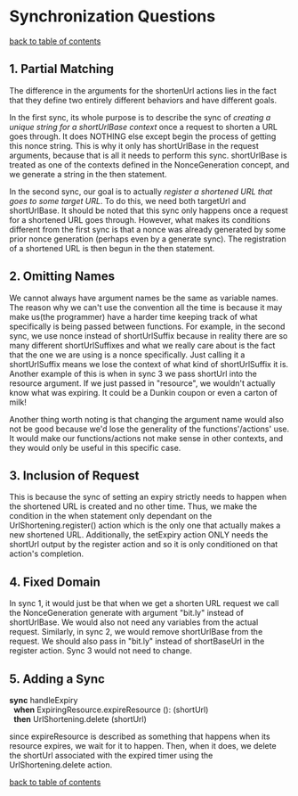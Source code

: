 # Synchronization Questions
[back to table of contents](/assignments/pset2/contents.md)

## 1. Partial Matching
The difference in the arguments for the shortenUrl actions lies in the fact that they define two entirely different behaviors and have different goals.

In the first sync, its whole purpose is to describe the sync of *creating a unique string for a shortUrlBase context* once a request to shorten a URL goes through. It does NOTHING else except begin the process of getting this nonce string. This is why it only has shortUrlBase in the request arguments, because that is all it needs to perform this sync. shortUrlBase is treated as one of the contexts defined in the NonceGeneration concept, and we generate a string in the then statement.

In the second sync, our goal is to actually *register a shortened URL that goes to some target URL*. To do this, we need both targetUrl and shortUrlBase. It should be noted that this sync only happens once a request for a shortened URL goes through. However, what makes its conditions different from the first sync is that a nonce was already generated by some prior nonce generation (perhaps even by a generate sync). The registration of a shortened URL is then begun in the then statement.

## 2. Omitting Names
We cannot always have argument names be the same as variable names. The reason why we can't use the convention all the time is because it may make us(the programmer) have a harder time keeping track of what specifically is being passed between functions. For example, in the second sync, we use nonce instead of shortUrlSuffix because in reality there are so many different shortUrlSuffixes and what we really care about is the fact that the one we are using is a nonce specifically. Just calling it a shortUrlSuffix means we lose the context of what kind of shortUrlSuffix it is. Another example of this is when in sync 3 we pass shortUrl into the resource argument. If we just passed in "resource", we wouldn't actually know what was expiring. It could be a Dunkin coupon or even a carton of milk!

Another thing worth noting is that changing the argument name would also not be good because we'd lose the generality of the functions'/actions' use. It would make our functions/actions not make sense in other contexts, and they would only be useful in this specific case.

## 3. Inclusion of Request
This is because the sync of setting an expiry strictly needs to happen when the shortened URL is created and no other time. Thus, we make the condition in the when statement only dependant on the UrlShortening.register() action which is the only one that actually makes a new shortened URL. Additionally, the setExpiry action ONLY needs the shortUrl output by the register action and so it is only conditioned on that action's completion.

## 4. Fixed Domain
In sync 1, it would just be that when we get a shorten URL request we call the NonceGeneration generate with argument "bit.ly" instead of shortUrlBase. We would also not need any variables from the actual request. Similarly, in sync 2, we would remove shortUrlBase from the request. We should also pass in "bit.ly" instead of shortBaseUrl in the register action. Sync 3 would not need to change.

## 5. Adding a Sync

**sync** handleExpiry <br>
&nbsp;&nbsp;**when** ExpiringResource.expireResource (): (shortUrl) <br>
&nbsp;&nbsp;**then** UrlShortening.delete (shortUrl)

since expireResource is described as something that happens when its resource expires, we wait for it to happen. Then, when it does, we delete the shortUrl associated with the expired timer using the UrlShortening.delete action.

[back to table of contents](/assignments/pset2/contents.md)
